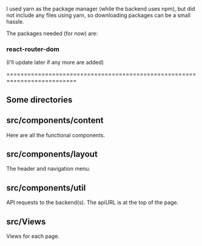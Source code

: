 

I used yarn as the package manager (while the backend uses npm), 
but did not include any files using yarn, so downloading packages can be a small hassle.

The packages needed (for now) are:

<h3>react-router-dom</h3>

(I'll update later if any more are added)

==========================================================================

Some directories
-----------------------------------------------------------------------

src/components/content
--------------------------------
Here are all the functional components.

src/components/layout
-----------------------------
The header and navigation menu.

src/components/util
----------------------
API requests to the backend(s). The apiURL is at the top of the page.

src/Views
--------------------------
Views for each page.

